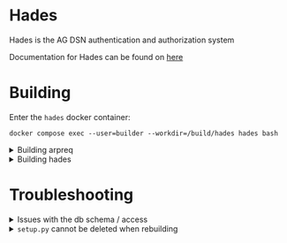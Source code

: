 Hades
=====
Hades is the AG DSN authentication and authorization system

Documentation for Hades can be found on [here](https://agdsn.github.io/hades/)


Building
========
Enter the `hades` docker container:
```shell
docker compose exec --user=builder --workdir=/build/hades hades bash
````

<details><summary>Building arpreq</summary>

```shell
(
   cd vendor \
   && (cd arpreq && dpkg-buildpackage --no-sign -b) \
   && sudo dpkg -i python3-arpreq_*.deb;
)
```
</details>

<details><summary>Building hades</summary>

```shell
dpkg-buildpackage --no-sign -b \
&& sudo dpkg -i ../hades_*.deb \
&& sudo systemctl start hades
```
</details>

Troubleshooting
===============
<details><summary>Issues with the db schema / access</summary>
Try recreating the costgresql-cluster in the container:

```shell
sudo systemctl stop hades-database
sudo /usr/lib/hades/control-database.sh clear
sudo systemctl start hades-database
```
</details>

<details><summary><code>setup.py</code> cannot be deleted when rebuilding</summary>
This can happen when the template instantiation command fails,
which causes <code>setup.py</code> to not be emitted.
Thus, <code>setup.py clean</code> cannot possibly work.
The quickfix is to

```shell
touch /build/hades/setup.py
```
and then rebuild.
</details>
